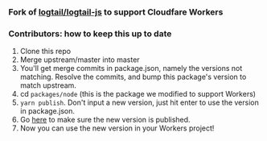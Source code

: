 ### Fork of [logtail/logtail-js](https://github.com/logtail/logtail-js) to support Cloudfare Workers

### Contributors: how to keep this up to date

1. Clone this repo
2. Merge upstream/master into master
3. You'll get merge commits in package.json, namely the versions not matching.
   Resolve the commits, and bump this package's version to match upstream.
4. cd `packages/node` (this is the package we modified to support Workers)
5. `yarn publish`. Don't input a new version, just hit enter to use the version
	 in package.json.
6. Go [here](https://www.npmjs.com/package/@magiccircle/logtail-cfworker) to
	 make sure the new version is published.
7. Now you can use the new version in your Workers project!